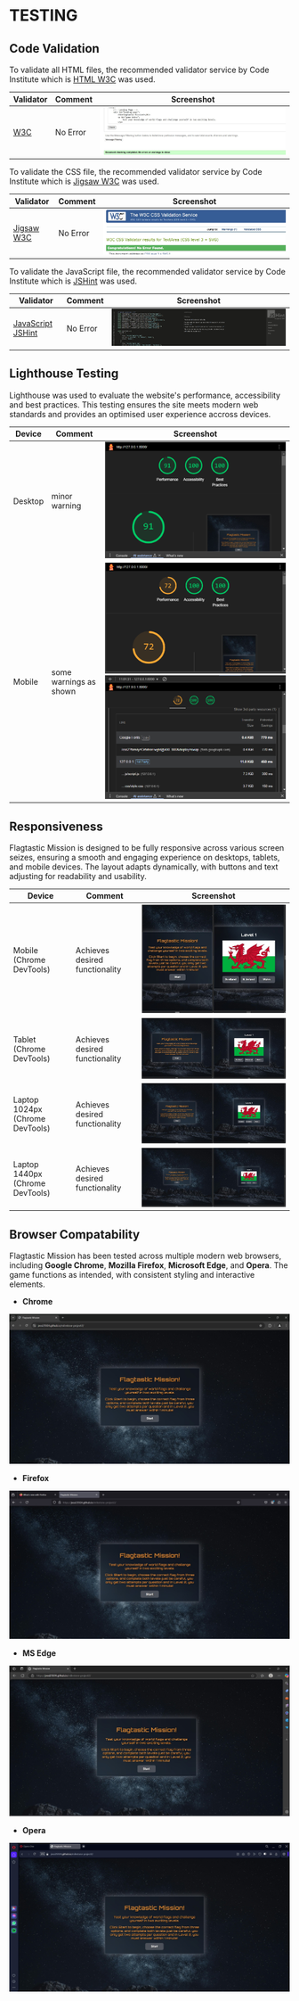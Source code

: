 # TESTING

## Code Validation

To validate all HTML files, the recommended validator service by Code Institute which is [HTML W3C](https://validator.w3.org/) was used.

| Validator                        | Comment  | Screenshot                         |
| -------------------------------- | -------- | ---------------------------------- |
| [W3C](https://validator.w3.org/) | No Error | ![](assets/img/html-validator.jpg) |

To validate the CSS file, the recommended validator service by Code Institute which is [Jigsaw W3C](https://jigsaw.w3.org/css-validator/) was used.

| Validator                                          | Comment  | Screenshot                        |
| -------------------------------------------------- | -------- | --------------------------------- |
| [Jigsaw W3C](https://jigsaw.w3.org/css-validator/) | No Error | ![](assets/img/css-validator.jpg) |

To validate the JavaScript file, the recommended validator service by Code Institute which is [JSHint](https://jshint.com/) was used.

| Validator                                | Comment  | Screenshot                       |
| ---------------------------------------- | -------- | -------------------------------- |
| [JavaScript JSHint](https://jshint.com/) | No Error | ![](assets/img/js-validator.jpg) |

## Lighthouse Testing

Lighthouse was used to evaluate the website's performance, accessibility and best practices. This testing ensures the site meets modern web standards and provides an optimised user experience accross devices.

| Device  | Comment                | Screenshot                                                                   |
| ------- | ---------------------- | ---------------------------------------------------------------------------- |
| Desktop | minor warning          | ![](assets/img/lighthouse-desktop.png)                                       |
| Mobile  | some warnings as shown | ![](assets/img/lighthouse-mobile.png) ![](assets/img/lighthouse-mobile2.png) |

## Responsiveness

Flagtastic Mission is designed to be fully responsive across various screen seizes, ensuring a smooth and engaging experience on desktops, tablets, and mobile devices. The layout adapts dynamically, with buttons and text adjusting for readability and usability.

| Device                          | Comment                        | Screenshot                                                |
| ------------------------------- | ------------------------------ | --------------------------------------------------------- |
| Mobile (Chrome DevTools)        | Achieves desired functionality | ![Mobile Device](assets/img/mobile-respons.jpg)           |
| Tablet (Chrome DevTools)        | Achieves desired functionality | ![Tablet Device](assets/img/tablet-respons.jpg)           |
| Laptop 1024px (Chrome DevTools) | Achieves desired functionality | ![Laptop1024px Device](assets/img/laptop1024-respons.jpg) |
| Laptop 1440px (Chrome DevTools) | Achieves desired functionality | ![Laptop1440px Device](assets/img/laptop1440-respons.jpg) |

## Browser Compatability

Flagtastic Mission has been tested across multiple modern web browsers, including **Google Chrome**, **Mozilla Firefox**, **Microsoft Edge**, and **Opera**. The game functions as intended, with consistent styling and interactive elements.

- **Chrome**

![Chrome](assets/img/google-chrome.jpg)

- **Firefox**

![Firefox](assets/img/firefox.jpg)

- **MS Edge**

![MS Edge](assets/img/ms-edge.jpg)

- **Opera**

![Opera](assets/img/opera.jpg)
